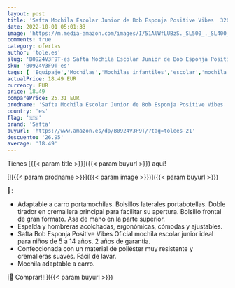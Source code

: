 ```yaml
---
layout: post
title: 'Safta Mochila Escolar Junior de Bob Esponja Positive Vibes  320x120x380 mm  Azul Claro/Amarillo  M640 '
date: 2022-10-01 05:01:33
image: 'https://m.media-amazon.com/images/I/51AlWfLUBzS._SL500_._SL400_.jpg'
comments: true
category: ofertas
author: 'tole.es'
slug: 'B0924V3F9T-es Safta Mochila Escolar Junior de Bob Esponja Positive Vibes...'
sku: 'B0924V3F9T-es'
tags: [ 'Equipaje','Mochilas','Mochilas infantiles','escolar','mochila','safta','🇪🇸', ]
actualPrice: 18.49 EUR
currency: EUR
price: 18.49
comparePrice: 25.31 EUR
prodname: 'Safta Mochila Escolar Junior de Bob Esponja Positive Vibes  320x120x380 mm  Azul Claro/Amarillo  M640 '
country: 'es'
flag: '🇪🇸'
brand: 'Safta'
buyurl: 'https://www.amazon.es/dp/B0924V3F9T/?tag=tolees-21'
descuento: '26.95'
average: '18.49'
---
```


Tienes [{{< param title >}}]({{< param buyurl >}}) aqui!

[![{{< param prodname >}}]({{< param image >}})]({{< param buyurl >}})

🔎:

- Adaptable a carro portamochilas. Bolsillos laterales portabotellas. Doble tirador en cremallera principal para facilitar su apertura. Bolsillo frontal de gran formato. Asa de mano en la parte superior.
- Espalda y hombreras acolchadas, ergonómicas, cómodas y ajustables.
- Safta Bob Esponja Positive Vibes Oficial mochila escolar junior ideal para niños de 5 a 14 años. 2 años de garantía.
- Confeccionada con un material de poliéster muy resistente y cremalleras suaves. Fácil de lavar.
- Mochila adaptable a carro.

[🛒 Comprar!!!]({{< param buyurl >}})
